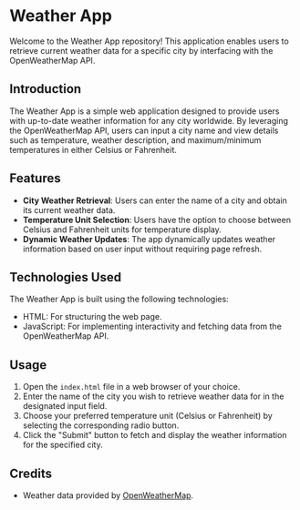 # Weather App

Welcome to the Weather App repository! This application enables users to retrieve current weather data for a specific city by interfacing with the OpenWeatherMap API.

## Introduction

The Weather App is a simple web application designed to provide users with up-to-date weather information for any city worldwide. By leveraging the OpenWeatherMap API, users can input a city name and view details such as temperature, weather description, and maximum/minimum temperatures in either Celsius or Fahrenheit.

## Features

- **City Weather Retrieval**: Users can enter the name of a city and obtain its current weather data.
- **Temperature Unit Selection**: Users have the option to choose between Celsius and Fahrenheit units for temperature display.
- **Dynamic Weather Updates**: The app dynamically updates weather information based on user input without requiring page refresh.

## Technologies Used

The Weather App is built using the following technologies:

- HTML: For structuring the web page.
- JavaScript: For implementing interactivity and fetching data from the OpenWeatherMap API.


## Usage

1. Open the `index.html` file in a web browser of your choice.
2. Enter the name of the city you wish to retrieve weather data for in the designated input field.
3. Choose your preferred temperature unit (Celsius or Fahrenheit) by selecting the corresponding radio button.
4. Click the "Submit" button to fetch and display the weather information for the specified city.

## Credits

- Weather data provided by [OpenWeatherMap](https://openweathermap.org/).
